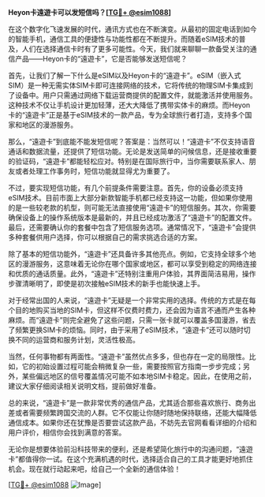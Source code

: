 **Heyon卡遠遊卡可以发短信吗？[[TG💪+ @esim1088](https://t.me/s/esim1088)]**

在这个数字化飞速发展的时代，通讯方式也在不断演变。从最初的固定电话到如今的智能手机，通信工具的便捷性与功能性都在不断提升。而随着eSIM技术的普及，人们在选择通信卡时有了更多可能性。今天，我们就来聊聊一款备受关注的通信产品——Heyon卡的“遠遊卡”，它是否能够发送短信呢？

首先，让我们了解一下什么是eSIM以及Heyon卡的“遠遊卡”。eSIM（嵌入式SIM）是一种无需实体SIM卡即可连接网络的技术，它将传统的物理SIM卡集成到了设备中。用户只需通过网络下载运营商提供的配置文件，就能激活并使用服务。这种技术不仅让手机设计更加轻薄，还大大降低了携带实体卡的麻烦。而Heyon卡的“遠遊卡”正是基于eSIM技术的一款产品，专为全球旅行者打造，支持多个国家和地区的漫游服务。

那么，“遠遊卡”到底能不能发短信呢？答案是：当然可以！“遠遊卡”不仅支持语音通话和数据流量，还提供了短信功能。无论是发送简单的问候信息，还是接收重要的验证码，“遠遊卡”都能轻松应对。特别是在国际旅行中，当你需要联系家人、朋友或者处理工作事务时，短信功能就显得尤为重要了。

不过，要实现短信功能，有几个前提条件需要注意。首先，你的设备必须支持eSIM技术。目前市面上大部分新款智能手机都已经支持这一功能，但如果你使用的是一些较老款的机型，则可能无法直接使用“遠遊卡”的短信服务。其次，你需要确保设备上的操作系统版本是最新的，并且已经成功激活了“遠遊卡”的配置文件。最后，还需要确认你的套餐中包含了短信服务选项。通常情况下，“遠遊卡”会提供多种套餐供用户选择，你可以根据自己的需求挑选合适的方案。

除了基本的短信功能外，“遠遊卡”还具备许多其他亮点。例如，它支持全球多个地区的漫游服务，这意味着无论你在哪个国家或地区，都可以享受到稳定的网络连接和优质的通话质量。此外，“遠遊卡”还特别注重用户体验，其界面简洁易用，操作步骤清晰明了，即使是初次接触eSIM技术的新手也能快速上手。

对于经常出国的人来说，“遠遊卡”无疑是一个非常实用的选择。传统的方式是在每个目的地购买当地的SIM卡，但这样不仅费时费力，还会因为语言不通而产生各种麻烦。而“遠遊卡”则完全避免了这些问题，只需一张卡就可以覆盖多国漫游，省去了频繁更换SIM卡的烦恼。同时，由于采用了eSIM技术，“遠遊卡”还可以随时切换不同的运营商和服务计划，灵活性极高。

当然，任何事物都有两面性。“遠遊卡”虽然优点多多，但也存在一定的局限性。比如，它的初始设置过程可能会稍微复杂一些，需要按照官方指南一步步完成；另外，某些偏远地区的信号覆盖情况可能不如本地SIM卡稳定。因此，在使用之前，建议大家仔细阅读相关说明文档，提前做好准备。

总的来说，“遠遊卡”是一款非常优秀的通信产品，尤其适合那些喜欢旅行、商务出差或者需要频繁跨国交流的人群。它不仅能让你随时随地保持联络，还能大幅降低通信成本。如果你还在犹豫是否要尝试这款产品，不妨先去官网看看详细的介绍和用户评价，相信你会找到满意的答案。

无论你是想要体验前沿科技带来的便利，还是希望简化旅行中的沟通问题，“遠遊卡”都值得你一试。在这个充满机遇的时代，选择适合自己的工具才能更好地抓住机会。现在就行动起来吧，给自己一个全新的通信体验！

[[TG💪+ @esim1088](https://t.me/s/esim1088) ![Image](https://i.postimg.cc/4NQfJmqS/Snipaste-2025-05-13-00-14-12.png)]